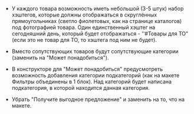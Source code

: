 - У каждого товара возможность иметь небольшой (3-5 штук) набор хэштегов, которые должны отображаться в скруглённых прямоугольниках (светло фиолетовых, как на странице каталогов) под фотографией товара. Один единственный хэштег на сегодняшний день, который будет отображаться - ''#Товары для ТО" (если это не товар для ТО, то хэштега под ним не будет).
    
- Вместо сопутствующих товаров будут сопутствующие категории (заменить на "Может понадобиться").
    
- В конструкторе для "Может понадобиться" предусмотреть возможность добавления категории подкатегорий (как на макете Фильтры объединены в 1 блок). Над категорий будет написана подкатегория, в которой находится данная категория.
    
- Убрать "Получите выгодное предложение" и заменить на то, что на макете.